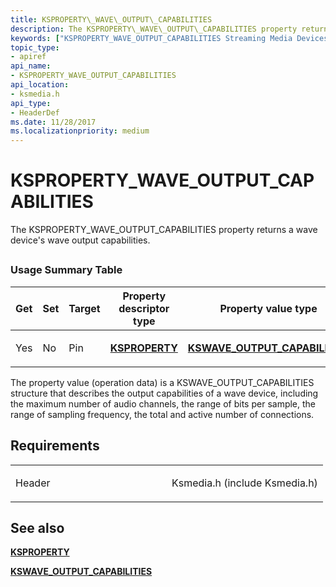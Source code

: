 ```yaml
---
title: KSPROPERTY\_WAVE\_OUTPUT\_CAPABILITIES
description: The KSPROPERTY\_WAVE\_OUTPUT\_CAPABILITIES property returns a wave device's wave output capabilities.
keywords: ["KSPROPERTY_WAVE_OUTPUT_CAPABILITIES Streaming Media Devices"]
topic_type:
- apiref
api_name:
- KSPROPERTY_WAVE_OUTPUT_CAPABILITIES
api_location:
- ksmedia.h
api_type:
- HeaderDef
ms.date: 11/28/2017
ms.localizationpriority: medium
---
```


# KSPROPERTY\_WAVE\_OUTPUT\_CAPABILITIES


The KSPROPERTY\_WAVE\_OUTPUT\_CAPABILITIES property returns a wave device's wave output capabilities.

## <span id="ddk_ksproperty_wave_output_capabilities_ks"></span><span id="DDK_KSPROPERTY_WAVE_OUTPUT_CAPABILITIES_KS"></span>


### Usage Summary Table

<table>
<colgroup>
<col width="20%" />
<col width="20%" />
<col width="20%" />
<col width="20%" />
<col width="20%" />
</colgroup>
<thead>
<tr class="header">
<th>Get</th>
<th>Set</th>
<th>Target</th>
<th>Property descriptor type</th>
<th>Property value type</th>
</tr>
</thead>
<tbody>
<tr class="odd">
<td><p>Yes</p></td>
<td><p>No</p></td>
<td><p>Pin</p></td>
<td><p><a href="/windows-hardware/drivers/ddi/ks/ns-ks-ksidentifier" data-raw-source="[&lt;strong&gt;KSPROPERTY&lt;/strong&gt;](/windows-hardware/drivers/ddi/ks/ns-ks-ksidentifier)"><strong>KSPROPERTY</strong></a></p></td>
<td><p><a href="/windows-hardware/drivers/ddi/ksmedia/ns-ksmedia-kswave_output_capabilities" data-raw-source="[&lt;strong&gt;KSWAVE_OUTPUT_CAPABILITIES&lt;/strong&gt;](/windows-hardware/drivers/ddi/ksmedia/ns-ksmedia-kswave_output_capabilities)"><strong>KSWAVE_OUTPUT_CAPABILITIES</strong></a></p></td>
</tr>
</tbody>
</table>

 

The property value (operation data) is a KSWAVE\_OUTPUT\_CAPABILITIES structure that describes the output capabilities of a wave device, including the maximum number of audio channels, the range of bits per sample, the range of sampling frequency, the total and active number of connections.

## Requirements

<table>
<colgroup>
<col width="50%" />
<col width="50%" />
</colgroup>
<tbody>
<tr class="odd">
<td><p>Header</p></td>
<td>Ksmedia.h (include Ksmedia.h)</td>
</tr>
</tbody>
</table>

## See also


[**KSPROPERTY**](/windows-hardware/drivers/ddi/ks/ns-ks-ksidentifier)

[**KSWAVE\_OUTPUT\_CAPABILITIES**](/windows-hardware/drivers/ddi/ksmedia/ns-ksmedia-kswave_output_capabilities)


